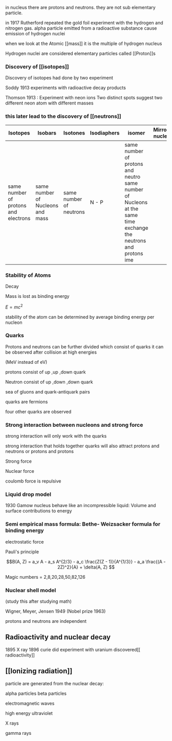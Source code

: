 

in nucleus there are protons and neutrons. they are not sub elementary particle.


in 1917 Rutherford repeated the gold foil experiment with the hydrogen and nitrogen gas. alpha particle emitted from a radioactive substance cause emission of hydrogen nuclei


when we look at the Atomic [[mass]] it is the multiple of hydrogen nucleus

Hydrogen nuclei are considered elementary particles called [[Proton]]s  


### Discovery of [[isotopes]]


Discovery of isotopes had done by two experiment

Soddy 1913 experiments with radioactive decay products

Thomson 1913 : Experiment with neon ions Two distinct spots suggest two different neon atom with different masses


### this later lead to the discovery of [[neutrons]]



| Isotopes                             | Isobars                          | Isotones                | Isodiaphers | isomer                              | Mirror nuclei                                                                  |
| ------------------------------------ | -------------------------------- | ----------------------- | ----------- | ----------------------------------- | ---------------------------------------------------------------------------- |
| same number of protons and electrons | same number of Nucleons and mass | same number of neutrons | N - P       | same number of protons and neutro same number of Nucleons at the same time exchange the neutrons and protons   ime   |


### Stability of Atoms


Decay 

Mass is lost as binding energy


$E = mc^2$

stability of the atom can be determined by average binding energy per nucleon


### Quarks

Protons and neutrons can be further divided which consist of quarks
it can be observed after collision at high energies 
 
(MeV instead of eV)

protons consist of up ,up ,down quark

Neutron consist of up ,down ,down quark


sea of gluons and quark-antiquark pairs

quarks are fermions

four other quarks are observed 



### Strong interaction between nucleons and strong force


strong interaction will only work with the quarks 

strong interaction that holds together quarks will also attract protons and neutrons or protons and protons


Strong force

Nuclear force

coulomb force is repulsive 



### Liquid drop model



1930 Gamow nucleus behave like an incompressible liquid: Volume and surface contributions to energy




### Semi empirical mass formula: Bethe- Weizsacker formula for binding energy



electrostatic force 

Pauli's principle



$$B(A, Z) = a_v A - a_s A^{2/3} - a_c \frac{Z(Z - 1)}{A^{1/3}} - a_a \frac{(A - 2Z)^2}{A} + \delta(A, Z)
$$



Magic numbers = 2,8,20,28,50,82,126



### Nuclear shell model

(study this after studying math)


Wigner, Meyer, Jensen 1949 (Nobel prize 1963)

protons and neutrons are independent



## Radioactivity and nuclear decay


1895 X ray
1896 curie did experiment with uranium
discovered[[ radioactivity]] 




## [[Ionizing radiation]] 




particle are generated from the nuclear decay: 

alpha particles 
beta particles

electromagnetic waves 

high energy ultraviolet 

X rays

gamma rays